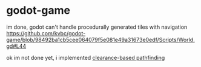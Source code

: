 # godot-game

im done, godot can't handle procedurally generated tiles with navigation  
https://github.com/kvbc/godot-game/blob/98492ba1cb5cee064079f5e081e49a31673e0edf/Scripts/World.gd#L44

ok im not done yet, i implemented [clearance-based pathfinding](https://harablog.wordpress.com/2009/01/29/clearance-based-pathfinding/)
